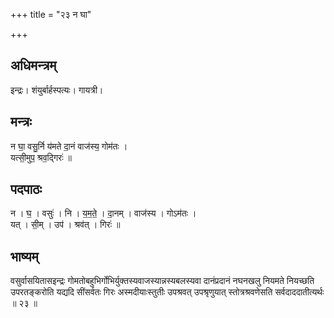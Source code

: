 +++
title = "२३ न घा"

+++
## अधिमन्त्रम्
इन्द्रः। शंयुर्बार्हस्पत्यः। गायत्री।

## मन्त्रः
न घा॒ वसु॒र्नि य॑मते दा॒नं वाज॑स्य॒ गोम॑तः ।  
यत्सी॒मुप॒ श्रव॒द्गिरः॑ ॥

## पदपाठः
न । घ॒ । वसुः॑ । नि । य॒म॒ते॒ । दा॒नम् । वाज॑स्य । गोऽम॑तः ।  
यत् । सी॒म् । उप॑ । श्रव॑त् । गिरः॑ ॥

## भाष्यम्
वसुर्वासयितासइन्द्रः गोमतोबहुभिर्गोभिर्युक्तस्यवाजस्यान्नस्यबलस्यवा दानंप्रदानं नघनखलु नियमते नियच्छति उपरतङ्करोति यद्यदि सींसर्वतः गिरः अस्मदीयाःस्तुतीः उपश्रवत् उपश्रृणुयात् स्तोत्रश्रवणेसति सर्वदाददातीत्यर्थः ॥ २३ ॥